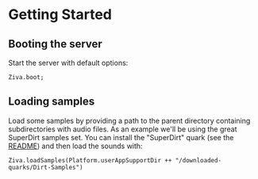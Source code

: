 # Getting Started

## Booting the server
Start the server with default options:

`Ziva.boot;`

## Loading samples
Load some samples by providing a path to the parent directory containing subdirectories with audio files.
As an example we'll be using the great SuperDirt samples set.  You can install the "SuperDirt" quark (see the [README](./README.md)) and then load the sounds with:

`Ziva.loadSamples(Platform.userAppSupportDir ++ "/downloaded-quarks/Dirt-Samples")`
